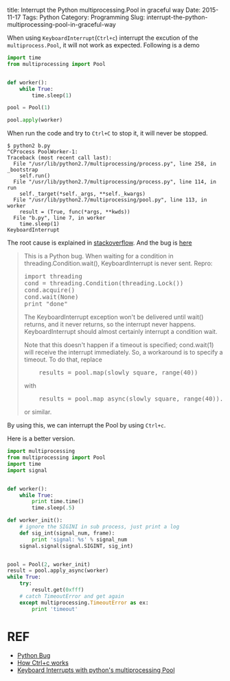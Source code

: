 title: Interrupt the Python multiprocessing.Pool in graceful way
Date: 2015-11-17
Tags: Python
Category: Programming
Slug: interrupt-the-python-multiprocessing-pool-in-graceful-way

When using `KeyboardInterrupt`(`Ctrl+c`) interrupt the excution of the `multiprocess.Pool`, it will not work as expected. Following is a demo

```python
import time
from multiprocessing import Pool


def worker():
    while True:
        time.sleep(1)

pool = Pool(1)

pool.apply(worker)

```

When run the code and try to `Ctrl+C` to stop it, it will never be stopped.

```
$ python2 b.py                                                                      
^CProcess PoolWorker-1:
Traceback (most recent call last):
  File "/usr/lib/python2.7/multiprocessing/process.py", line 258, in _bootstrap
    self.run()
  File "/usr/lib/python2.7/multiprocessing/process.py", line 114, in run
    self._target(*self._args, **self._kwargs)
  File "/usr/lib/python2.7/multiprocessing/pool.py", line 113, in worker
    result = (True, func(*args, **kwds))
  File "b.py", line 7, in worker
    time.sleep(1)
KeyboardInterrupt
```

The root cause is explained in [stackoverflow](http://stackoverflow.com/a/1408476/893981). And the bug is [here](http://bugs.python.org/issue8296)

<blockquote>
This is a Python bug. When waiting for a condition in threading.Condition.wait(), KeyboardInterrupt is never sent. Repro:

<pre>
import threading
cond = threading.Condition(threading.Lock())
cond.acquire()
cond.wait(None)
print "done"
</pre>

The KeyboardInterrupt exception won't be delivered until wait() returns, and it never returns, so the interrupt never happens. KeyboardInterrupt should almost certainly interrupt a condition wait.

Note that this doesn't happen if a timeout is specified; cond.wait(1) will receive the interrupt immediately. So, a workaround is to specify a timeout. To do that, replace

<pre>
    results = pool.map(slowly_square, range(40))
</pre>

with

<pre>
    results = pool.map_async(slowly_square, range(40)).get(9999999)
</pre>

or similar.
</blockquote>

By using this, we can interrupt the Pool by using `Ctrl+c`.

Here is a better version.

```python
import multiprocessing
from multiprocessing import Pool
import time
import signal


def worker():
    while True:
        print time.time()
        time.sleep(.5)

def worker_init():
    # ignore the SIGINI in sub process, just print a log
    def sig_int(signal_num, frame):
        print 'signal: %s' % signal_num
    signal.signal(signal.SIGINT, sig_int)


pool = Pool(2, worker_init)
result = pool.apply_async(worker)
while True:
    try:
        result.get(0xfff)
    # catch TimeoutError and get again
    except multiprocessing.TimeoutError as ex:
        print 'timeout'
```

# REF

* [Python Bug](http://bugs.python.org/issue8296)
* [How Ctrl+c works](http://unix.stackexchange.com/a/149756)
* [Keyboard Interrupts with python's multiprocessing Pool](http://stackoverflow.com/a/1408476/893981)
